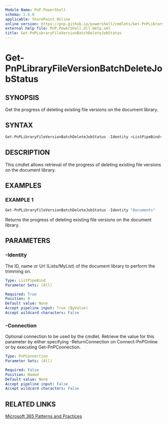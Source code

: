 ```yaml
---
Module Name: PnP.PowerShell
schema: 2.0.0
applicable: SharePoint Online
online version: https://pnp.github.io/powershell/cmdlets/Get-PnPLibraryFileVersionBatchDeleteJobStatus.html
external help file: PnP.PowerShell.dll-Help.xml
title: Get-PnPLibraryFileVersionBatchDeleteJobStatus
---
```

  
# Get-PnPLibraryFileVersionBatchDeleteJobStatus

## SYNOPSIS
Get the progress of deleting existing file versions on the document library.

## SYNTAX

```powershell
Get-PnPLibraryFileVersionBatchDeleteJobStatus -Identity <ListPipeBind> [-Connection <PnPConnection>] 
```

## DESCRIPTION
This cmdlet allows retrieval of the progress of deleting existing file versions on the document library.

## EXAMPLES

### EXAMPLE 1
```powershell
Get-PnPLibraryFileVersionBatchDeleteJobStatus -Identity "Documents"
```

Returns the progress of deleting existing file versions on the document library.

## PARAMETERS

### -Identity
The ID, name or Url (Lists/MyList) of the document library to perform the trimming on.

```yaml
Type: ListPipeBind
Parameter Sets: (All)

Required: True
Position: 0
Default value: None
Accept pipeline input: True (ByValue)
Accept wildcard characters: False
```

### -Connection
Optional connection to be used by the cmdlet. Retrieve the value for this parameter by either specifying -ReturnConnection on Connect-PnPOnline or by executing Get-PnPConnection.

```yaml
Type: PnPConnection
Parameter Sets: (All)

Required: False
Position: Named
Default value: None
Accept pipeline input: False
Accept wildcard characters: False
```

## RELATED LINKS

[Microsoft 365 Patterns and Practices](https://aka.ms/m365pnp)
